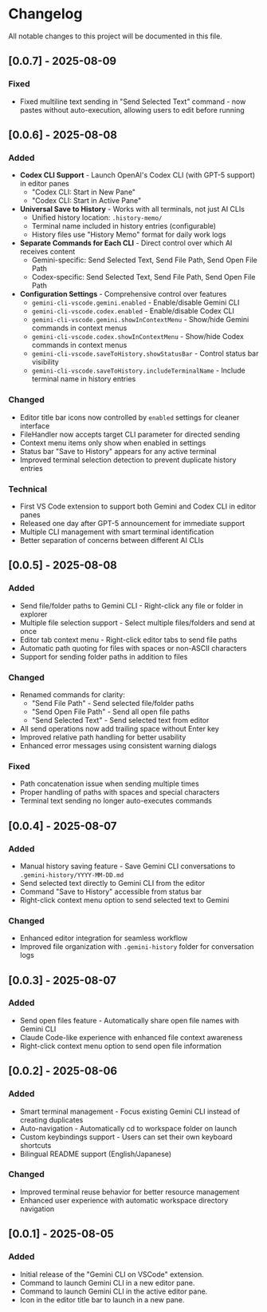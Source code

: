 # Changelog

All notable changes to this project will be documented in this file.

## [0.0.7] - 2025-08-09

### Fixed

- Fixed multiline text sending in "Send Selected Text" command - now pastes without auto-execution, allowing users to edit before running

## [0.0.6] - 2025-08-08

### Added

*   **Codex CLI Support** - Launch OpenAI's Codex CLI (with GPT-5 support) in editor panes
    *   "Codex CLI: Start in New Pane"
    *   "Codex CLI: Start in Active Pane"
*   **Universal Save to History** - Works with all terminals, not just AI CLIs
    *   Unified history location: `.history-memo/`
    *   Terminal name included in history entries (configurable)
    *   History files use "History Memo" format for daily work logs
*   **Separate Commands for Each CLI** - Direct control over which AI receives content
    *   Gemini-specific: Send Selected Text, Send File Path, Send Open File Path
    *   Codex-specific: Send Selected Text, Send File Path, Send Open File Path
*   **Configuration Settings** - Comprehensive control over features
    *   `gemini-cli-vscode.gemini.enabled` - Enable/disable Gemini CLI
    *   `gemini-cli-vscode.codex.enabled` - Enable/disable Codex CLI
    *   `gemini-cli-vscode.gemini.showInContextMenu` - Show/hide Gemini commands in context menus
    *   `gemini-cli-vscode.codex.showInContextMenu` - Show/hide Codex commands in context menus
    *   `gemini-cli-vscode.saveToHistory.showStatusBar` - Control status bar visibility
    *   `gemini-cli-vscode.saveToHistory.includeTerminalName` - Include terminal name in history entries

### Changed

*   Editor title bar icons now controlled by `enabled` settings for cleaner interface
*   FileHandler now accepts target CLI parameter for directed sending
*   Context menu items only show when enabled in settings
*   Status bar "Save to History" appears for any active terminal
*   Improved terminal selection detection to prevent duplicate history entries


### Technical

*   First VS Code extension to support both Gemini and Codex CLI in editor panes
*   Released one day after GPT-5 announcement for immediate support
*   Multiple CLI management with smart terminal identification
*   Better separation of concerns between different AI CLIs

## [0.0.5] - 2025-08-08

### Added

*   Send file/folder paths to Gemini CLI - Right-click any file or folder in explorer
*   Multiple file selection support - Select multiple files/folders and send at once
*   Editor tab context menu - Right-click editor tabs to send file paths
*   Automatic path quoting for files with spaces or non-ASCII characters
*   Support for sending folder paths in addition to files

### Changed

*   Renamed commands for clarity:
    *   "Send File Path" - Send selected file/folder paths
    *   "Send Open File Path" - Send all open file paths
    *   "Send Selected Text" - Send selected text from editor
*   All send operations now add trailing space without Enter key
*   Improved relative path handling for better usability
*   Enhanced error messages using consistent warning dialogs

### Fixed

*   Path concatenation issue when sending multiple times
*   Proper handling of paths with spaces and special characters
*   Terminal text sending no longer auto-executes commands

## [0.0.4] - 2025-08-07

### Added

*   Manual history saving feature - Save Gemini CLI conversations to `.gemini-history/YYYY-MM-DD.md`
*   Send selected text directly to Gemini CLI from the editor
*   Command "Save to History" accessible from status bar
*   Right-click context menu option to send selected text to Gemini

### Changed

*   Enhanced editor integration for seamless workflow
*   Improved file organization with `.gemini-history` folder for conversation logs

## [0.0.3] - 2025-08-07

### Added

*   Send open files feature - Automatically share open file names with Gemini CLI
*   Claude Code-like experience with enhanced file context awareness
*   Right-click context menu option to send open file information

## [0.0.2] - 2025-08-06

### Added

*   Smart terminal management - Focus existing Gemini CLI instead of creating duplicates
*   Auto-navigation - Automatically cd to workspace folder on launch
*   Custom keybindings support - Users can set their own keyboard shortcuts
*   Bilingual README support (English/Japanese)

### Changed

*   Improved terminal reuse behavior for better resource management
*   Enhanced user experience with automatic workspace directory navigation

## [0.0.1] - 2025-08-05

### Added

*   Initial release of the "Gemini CLI on VSCode" extension.
*   Command to launch Gemini CLI in a new editor pane.
*   Command to launch Gemini CLI in the active editor pane.
*   Icon in the editor title bar to launch in a new pane.
